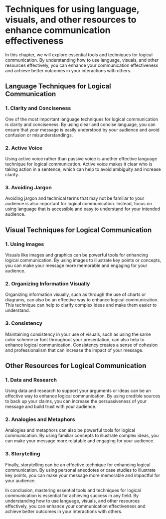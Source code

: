Techniques for using language, visuals, and other resources to enhance communication effectiveness
=======================================================================================================================================================================

In this chapter, we will explore essential tools and techniques for logical communication. By understanding how to use language, visuals, and other resources effectively, you can enhance your communication effectiveness and achieve better outcomes in your interactions with others.

Language Techniques for Logical Communication
---------------------------------------------

### 1. Clarity and Conciseness

One of the most important language techniques for logical communication is clarity and conciseness. By using clear and concise language, you can ensure that your message is easily understood by your audience and avoid confusion or misunderstandings.

### 2. Active Voice

Using active voice rather than passive voice is another effective language technique for logical communication. Active voice makes it clear who is taking action in a sentence, which can help to avoid ambiguity and increase clarity.

### 3. Avoiding Jargon

Avoiding jargon and technical terms that may not be familiar to your audience is also important for logical communication. Instead, focus on using language that is accessible and easy to understand for your intended audience.

Visual Techniques for Logical Communication
-------------------------------------------

### 1. Using Images

Visuals like images and graphics can be powerful tools for enhancing logical communication. By using images to illustrate key points or concepts, you can make your message more memorable and engaging for your audience.

### 2. Organizing Information Visually

Organizing information visually, such as through the use of charts or diagrams, can also be an effective way to enhance logical communication. This technique can help to clarify complex ideas and make them easier to understand.

### 3. Consistency

Maintaining consistency in your use of visuals, such as using the same color scheme or font throughout your presentation, can also help to enhance logical communication. Consistency creates a sense of cohesion and professionalism that can increase the impact of your message.

Other Resources for Logical Communication
-----------------------------------------

### 1. Data and Research

Using data and research to support your arguments or ideas can be an effective way to enhance logical communication. By using credible sources to back up your claims, you can increase the persuasiveness of your message and build trust with your audience.

### 2. Analogies and Metaphors

Analogies and metaphors can also be powerful tools for logical communication. By using familiar concepts to illustrate complex ideas, you can make your message more relatable and engaging for your audience.

### 3. Storytelling

Finally, storytelling can be an effective technique for enhancing logical communication. By using personal anecdotes or case studies to illustrate key points, you can make your message more memorable and impactful for your audience.

In conclusion, mastering essential tools and techniques for logical communication is essential for achieving success in any field. By understanding how to use language, visuals, and other resources effectively, you can enhance your communication effectiveness and achieve better outcomes in your interactions with others.
